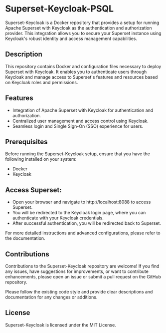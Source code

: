 # Superset-Keycloak-PSQL

Superset-Keycloak is a Docker repository that provides a setup for running Apache Superset with Keycloak as the authentication and authorization provider. This integration allows you to secure your Superset instance using Keycloak's robust identity and access management capabilities.

## Description

This repository contains Docker and configuration files necessary to deploy Superset with Keycloak. It enables you to authenticate users through Keycloak and manage access to Superset's features and resources based on Keycloak roles and permissions.

## Features

- Integration of Apache Superset with Keycloak for authentication and authorization.
- Centralized user management and access control using Keycloak.
- Seamless login and Single Sign-On (SSO) experience for users.


## Prerequisites

Before running the Superset-Keycloak setup, ensure that you have the following installed on your system:

- Docker
- Keycloak

## Access Superset:

- Open your browser and navigate to http://localhost:8088 to access Superset.
- You will be redirected to the Keycloak login page, where you can authenticate with your Keycloak credentials.
- After successful authentication, you will be redirected back to Superset.

For more detailed instructions and advanced configurations, please refer to the documentation.

## Contributions
Contributions to the Superset-Keycloak repository are welcome! If you find any issues, have suggestions for improvements, or want to contribute enhancements, please open an issue or submit a pull request on the GitHub repository.

Please follow the existing code style and provide clear descriptions and documentation for any changes or additions.

## License
Superset-Keycloak is licensed under the MIT License.